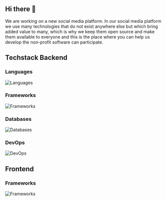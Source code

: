 ## Hi there 👋

We are working on a new social media platform.
In our social media platform we use many technologies that do not exist anywhere else but which bring added value to many, which is why we keep them open source and make them available to everyone and this is the place where you can help us develop the non-profit software can participate.



## Techstack Backend

### Languages
![Languages](https://skillicons.dev/icons?i=kotlin,java,python,bash)

### Frameworks
![Frameworks](https://skillicons.dev/icons?i=tensorflow,ktor,flask)

### Databases
![Databases](https://skillicons.dev/icons?i=postgres,redis)

### DevOps
![DevOps](https://skillicons.dev/icons?i=docker,terraform)

## Frontend

### Frameworks
![Frameworks](https://skillicons.dev/icons?i=react)
